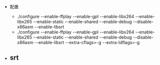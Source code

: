 - 配置
  - ./configure --enable-ffplay --enable-gpl --enable-libx264  --enable-libx265  --enable-static --enable-shared  --enable-debug  --disable-x86asm  --enable-libsrt
  - ./configure --enable-ffplay --enable-gpl --enable-libx264  --enable-libx265  --enable-static --enable-shared  --enable-debug  --disable-x86asm  --enable-libsrt --extra-cflags=-g --extra-ldflags=-g

- srt
  - 